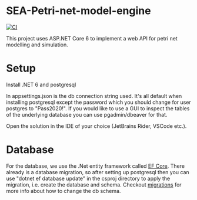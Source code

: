 # SEA-Petri-net-model-engine

[![CI](https://github.com/SEA-2022-PETRI-NET/SEA-Petri-net-model-engine/actions/workflows/ci.yml/badge.svg)](https://github.com/SEA-2022-PETRI-NET/SEA-Petri-net-model-engine/actions/workflows/ci.yml)

This project uses ASP.NET Core 6 to implement a web API for petri net modelling and simulation.

# Setup
Install .NET 6 and postgresql

In appsettings.json is the db connection string used. It's all default when installing postgresql except the password which you should change for user postgres to "Pass2020!". If you would like to use a GUI to inspect the tables of the underlying database you can use pgadmin/dbeaver for that.

Open the solution in the IDE of your choice (JetBrains Rider, VSCode etc.).

# Database 
For the database, we use the .Net entity framework called [EF Core](https://docs.microsoft.com/en-us/ef/core/). 
There already is a database migration, so after setting up postgresql then you can use "dotnet ef database update" in the csproj directory to apply the migration, i.e. create the database and schema.
Checkout [migrations](https://docs.microsoft.com/en-us/ef/core/managing-schemas/migrations/?tabs=dotnet-core-cli) for more info about how to change the db schema.
